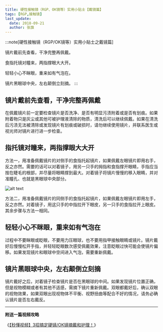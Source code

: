```yaml
---
title: 硬性接触镜（RGP、OK镜等）实用小贴士【戴镜篇】
tags: [RGP,接触镜]
last_update:
  date: 2018-09-21
  author: 张旗
---
```



:::note[硬性接触镜（RGP/OK镜等）实用小贴士之戴镜篇]

镜片戴前先查看，干净完整再佩戴。

食指托镜对瞳来，两指撑眼大大开。

轻轻小心不眯眼，重来如有气泡在。

镜片黑眼球中央，左右颠倒立刻摘。
:::

## 镜片戴前先查看，干净完整再佩戴

在佩戴镜片前一定要检查镜片是否洗净、是否有明显污渍附着或是否有划痕。如果附着物只是灰尘或其他可被护理液清除的物质，清洗后可以继续佩戴。如果在清洗后污渍无法被清除或发现镜片有划痕或破损时，请勿继续使用镜片，并联系医生或视光师对镜片进行进一步检查。  

## 指托镜对瞳来，两指撑眼大大开

方法一，用准备佩戴镜片的对侧手的食指托起镜片，如果佩戴左眼镜片即用右手，反之亦然。需要的话可以对着镜子，用另一只手的拇指和食指撑开眼睛，手指应当按在睫毛的根部，并尽量将眼睛撑到最大。对着镜子将镜片慢慢的移入眼睛，并对准瞳孔、也就是黑眼球中央部分。

![alt text](/knowledge/assets/硬性接触镜（RGP、OK镜等）实用小贴士【戴镜篇】.png)
  
方法二，用准备佩戴镜片的同侧手的食指托起镜片，如果佩戴左眼镜片即用左手，反之亦然。对着镜子，用这只手的中指拉开下眼皮，另一只手的食指拉开上眼皮。其余步骤与方法一相同。

## 轻轻小心不眯眼，重来如有气泡在

过程中不要眯眼或眨眼，不要用力压眼球，也不要用指甲接触眼睛或镜片。镜片戴好后慢慢松开手指，并轻轻眨眼数次感受佩戴效果，注意眨眼过快可能会使镜片偏移。如果发现镜片和眼球中空间进入气泡，需要重新佩戴。

## 镜片黑眼球中央，左右颠倒立刻摘

镜片戴好之后，对着镜子检查镜片是否在黑眼球的中间。如果发现镜片位置正确，但是视物模糊或者有其他不适感，需摘下镜片重新佩戴。双眼都戴好后，确认双眼的视物效果，如果双眼出现视物体不平衡、视野扭曲等配合不好的情况，请务必确认镜片是否左右戴反。

---

**附送一篇视频攻略**  

《[【秒懂视频】3招搞定硬镜/OK镜摘戴和护理！](http://mp.weixin.qq.com/s?__biz=MzI2MDUyMzE2Mg==&mid=2247484919&idx=1&sn=987ed9a7c85f400eb09e7f15e160c34d&chksm=ea691002dd1e9914e9cb1be6fa7641a610ea1a71e522580c316e5c113b7deef994f35a1dd97e&scene=21#wechat_redirect)》
